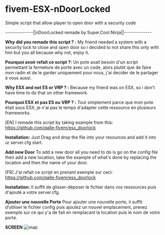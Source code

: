 # fivem-ESX-nDoorLocked
 Simple script that allow player to open door with a security code

 --------------||nDoorLocked remade by Super.Cool.Ninja||--------------


**Why did you remade this script ? :**
My friend needed a system with a security lock to close and open door
so i decided to not share this only with him but you all because why not, enjoy it.

**Pourquoi avoir refait ce script ?:**
Un pote avait besoin d'un script permettant la fermeture de porte avec un code, 
alors plutôt que de faire mon radin et de le garder uniquement pour nous, j'ai decider de le partager à vous aussi.


**Why ESX and not ES or VRP ? :**
Because my friend was on ESX, so i don't have time to do that on other framework.

**Pourquoi ESX et pas ES ou VRP ? :**
Tout simplement parce que mon pote était sous ESX, je n'ai pas le temps d'adapter cette ressource en plusieurs frameworks.


[EN]
I remade this script by taking example from this: https://github.com/qalle-fivem/esx_doorlock 

**Installation:**
Just Drag and drop the file into your resources and add it into ur server.cfg start.

**Add new Door**
To add a new door all you need to do is go on the config file
then add a new location, take the example of what's done by replacing the location and then the name of your door.


[FR]
J'ai refait ce script en prenant exemple sur ceci: https://github.com/qalle-fivem/esx_doorlock

**Installation:**
Il suffit de glisser-déposer le fichier dans vos ressources puis d'ajouté a votre server.cfg.

**Ajouter une nouvelle Porte**
Pour ajouter une nouvelle porte, il suffit d’utiliser le fichier config
puis ajoutez un nouvel emplacement, prenez exemple sur ce qui y'a de fait en remplacant la location puis le nom de votre porte.

**SCREEN**
![map](https://cdn.discordapp.com/attachments/554479498721099787/669552122270056449/Annotation_2020-01-22_154054.jpg)
